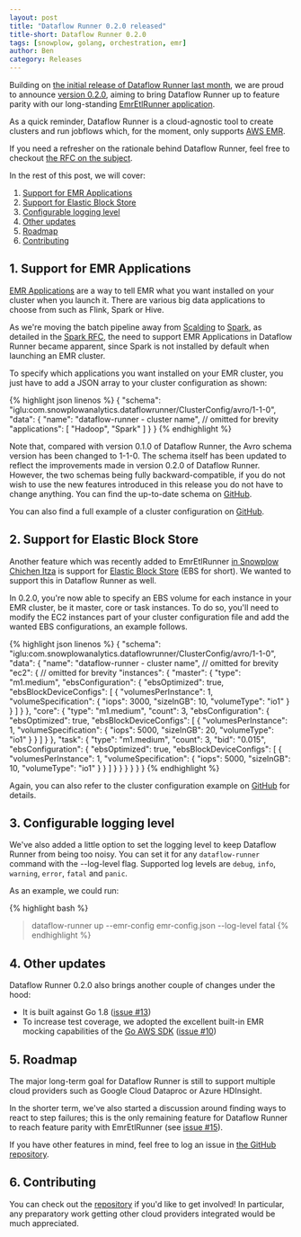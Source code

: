 ```yaml
---
layout: post
title: "Dataflow Runner 0.2.0 released"
title-short: Dataflow Runner 0.2.0
tags: [snowplow, golang, orchestration, emr]
author: Ben
category: Releases
---
```


Building on [the initial release of Dataflow Runner last month](
/blog/2017/02/10/introducing-dataflow-runner), we are proud to announce [version
0.2.0][release-020], aiming to bring Dataflow Runner up to feature parity with our long-standing [EmrEtlRunner application][emr-etl-runner].

As a quick reminder, Dataflow Runner is a cloud-agnostic tool to create clusters
and run jobflows which, for the moment, only supports [AWS EMR][emr].

If you need a refresher on the rationale behind Dataflow Runner, feel free to
checkout [the RFC on the subject][eer-rfc].

In the rest of this post, we will cover:

1. [Support for EMR Applications](/blog/2017/03/31/dataflow-runner-0.2.0-released#apps)
2. [Support for Elastic Block Store](/blog/2017/03/31/dataflow-runner-0.2.0-released#ebs)
3. [Configurable logging level](/blog/2017/03/31/dataflow-runner-0.2.0-released#log)
4. [Other updates](/blog/2017/03/31/dataflow-runner-0.2.0-released#updates)
5. [Roadmap](/blog/2017/03/31/dataflow-runner-0.2.0-released#roadmap)
6. [Contributing](/blog/2017/03/31/dataflow-runner-0.2.0-released#contributing)

<!--more-->

<h2 id="apps">1. Support for EMR Applications</h2>

[EMR Applications][emr-apps] are a way to tell EMR what you want installed on
your cluster when you launch it. There are various big data applications
to choose from such as Flink, Spark or Hive.

As we're moving the batch pipeline away from [Scalding][scalding] to
[Spark][spark], as detailed in the [Spark RFC][spark-rfc], the need to support
EMR Applications in Dataflow Runner became apparent, since Spark is not
installed by default when launching an EMR cluster.

To specify which applications you want installed on your EMR cluster, you just have to add a JSON array to your cluster configuration as shown:

{% highlight json linenos %}
{
  "schema": "iglu:com.snowplowanalytics.dataflowrunner/ClusterConfig/avro/1-1-0",
  "data": {
    "name": "dataflow-runner - cluster name",
    // omitted for brevity
    "applications": [ "Hadoop", "Spark" ]
  }
}
{% endhighlight %}

Note that, compared with version 0.1.0 of Dataflow Runner, the Avro schema
version has been changed to 1-1-0. The schema itself has been updated to reflect
the improvements made in version 0.2.0 of Dataflow Runner. However, the two
schemas being fully backward-compatible, if you do not wish to use the new
features introduced in this release you do not have to change anything. You can
find the up-to-date schema on [GitHub][avro-schema].

You can also find a full example of a cluster configuration on
[GitHub][cluster-config].

<h2 id="ebs">2. Support for Elastic Block Store</h2>

Another feature which was recently added to EmrEtlRunner [in Snowplow Chichen Itza](
/blog//2017/02/21/snowplow-r87-chichen-itza-released#ebs) is support for
[Elastic Block Store][ebs] (EBS for short). We wanted to support this
in Dataflow Runner as well.

In 0.2.0, you're now able to specify an EBS volume for each instance in your EMR
cluster, be it master, core or task instances. To do so, you'll need to modify
the EC2 instances part of your cluster configuration file and add the wanted
EBS configurations, an example follows.

{% highlight json linenos %}
{
  "schema": "iglu:com.snowplowanalytics.dataflowrunner/ClusterConfig/avro/1-1-0",
  "data": {
    "name": "dataflow-runner - cluster name",
    // omitted for brevity
    "ec2": {
      // omitted for brevity
      "instances": {
        "master": {
          "type": "m1.medium",
          "ebsConfiguration": {
            "ebsOptimized": true,
            "ebsBlockDeviceConfigs": [
              {
                "volumesPerInstance": 1,
                "volumeSpecification": {
                  "iops": 3000,
                  "sizeInGB": 10,
                  "volumeType": "io1"
                }
              }
            ]
          }
        },
        "core": {
          "type": "m1.medium",
          "count": 3,
          "ebsConfiguration": {
            "ebsOptimized": true,
            "ebsBlockDeviceConfigs": [
              {
                "volumesPerInstance": 1,
                "volumeSpecification": {
                  "iops": 5000,
                  "sizeInGB": 20,
                  "volumeType": "io1"
                }
              }
            ]
          }
        },
        "task": {
          "type": "m1.medium",
          "count": 3,
          "bid": "0.015",
          "ebsConfiguration": {
            "ebsOptimized": true,
            "ebsBlockDeviceConfigs": [
              {
                "volumesPerInstance": 1,
                "volumeSpecification": {
                  "iops": 5000,
                  "sizeInGB": 10,
                  "volumeType": "io1"
                }
              }
            ]
          }
        }
      }
    }
  }
}
{% endhighlight %}

Again, you can also refer to the cluster configuration example on
[GitHub][cluster-config] for details.

<h2 id="log">3. Configurable logging level</h2>

We've also added a little option to set the logging level to keep Dataflow
Runner from being too noisy. You can set it for any `dataflow-runner` command
with the --log-level flag. Supported log levels are `debug`, `info`, `warning`,
`error`, `fatal` and `panic`.

As an example, we could run:

{% highlight bash %}
> dataflow-runner up --emr-config emr-config.json --log-level fatal
{% endhighlight %}

<h2 id="updates">4. Other updates</h2>

Dataflow Runner 0.2.0 also brings another couple of changes under the hood:

- It is built against Go 1.8 ([issue #13](https://github.com/snowplow/dataflow-runner/issues/13))
- To increase test coverage, we adopted the excellent built-in EMR mocking
capabilities of the [Go AWS SDK][emriface] ([issue #10](
https://github.com/snowplow/dataflow-runner/issues/10))

<h2 id="roadmap">5. Roadmap</h2>

The major long-term goal for Dataflow Runner is still to support multiple cloud providers such as Google Cloud
Dataproc or Azure HDInsight.

In the shorter term, we've also started a discussion around finding ways to react to step failures;
this is the only remaining feature for Dataflow Runner to reach feature parity
with EmrEtlRunner (see [issue #15](
https://github.com/snowplow/dataflow-runner/issues/15)).

If you have other features in mind, feel free to log an issue in
[the GitHub repository][df-runner-issues].

<h2 id="contributing">6. Contributing</h2>

You can check out the [repository][df-runner-repo] if you'd like to get involved! In particular, any preparatory work getting other cloud providers integrated would be much appreciated.

[release-020]: https://github.com/snowplow/dataflow-runner/releases/tag/0.2.0

[eer-rfc]: http://discourse.snowplowanalytics.com/t/splitting-emretlrunner-into-snowplowctl-and-dataflow-runner/350
[spark-rfc]: http://discourse.snowplowanalytics.com/t/migrating-the-snowplow-batch-jobs-from-scalding-to-spark/492

[avro-schema]: http://iglucentral.com/schemas/com.snowplowanalytics.dataflowrunner/ClusterConfig/avro/1-1-0
[cluster-config]: https://github.com/snowplow/dataflow-runner/blob/master/config/cluster.json.sample
[df-runner-issues]: https://github.com/snowplow/dataflow-runner/issues
[df-runner-repo]: https://github.com/snowplow/dataflow-runner

[emr]: https://aws.amazon.com/emr/
[ebs]: https://aws.amazon.com/ebs/
[emr-apps]: http://docs.aws.amazon.com/emr/latest/ReleaseGuide/emr-release-components.html#w1ab1c17c11
[emriface]: https://docs.aws.amazon.com/sdk-for-go/api/service/emr/emriface/

[emr-etl-runner]: https://github.com/snowplow/snowplow/tree/master/3-enrich/emr-etl-runner

[scalding]: https://github.com/twitter/scalding
[spark]: http://spark.apache.org/
